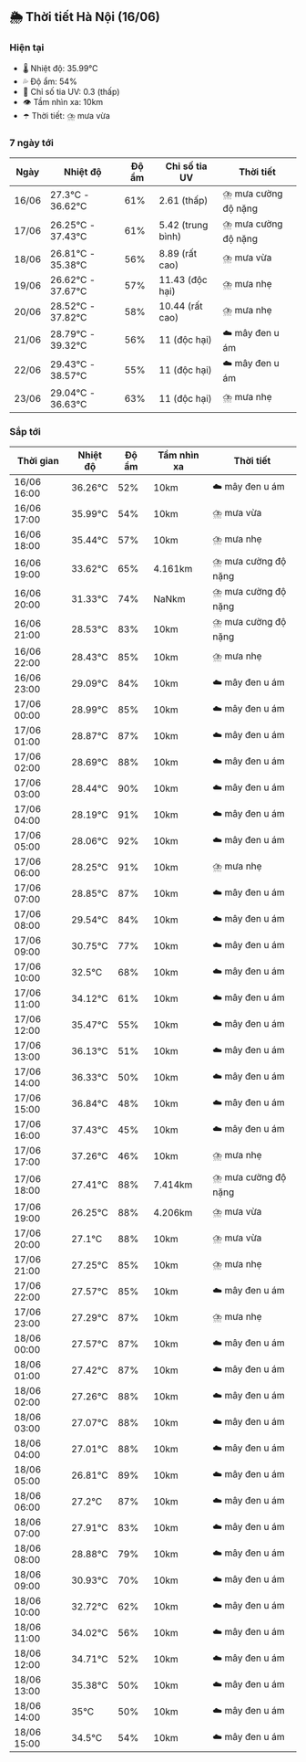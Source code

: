 ## 🌦️ Thời tiết Hà Nội (16/06)

### Hiện tại

- 🌡️ Nhiệt độ: 35.99℃
- 💦 Độ ẩm: 54%
- 🌟 Chỉ số tia UV: 0.3 (thấp)
- 👁️ Tầm nhìn xa: 10km
- ☂️ Thời tiết: ⛈️ mưa vừa

### 7 ngày tới

| Ngày | Nhiệt độ | Độ ẩm | Chỉ số tia UV | Thời tiết |
| --- | --- | --- | --- | --- |
| 16/06 | 27.3℃ - 36.62℃ | 61% | 2.61 (thấp) | ⛈️ mưa cường độ nặng |
| 17/06 | 26.25℃ - 37.43℃ | 61% | 5.42 (trung bình) | ⛈️ mưa cường độ nặng |
| 18/06 | 26.81℃ - 35.38℃ | 56% | 8.89 (rất cao) | ⛈️ mưa vừa |
| 19/06 | 26.62℃ - 37.67℃ | 57% | 11.43 (độc hại) | ⛈️ mưa nhẹ |
| 20/06 | 28.52℃ - 37.82℃ | 58% | 10.44 (rất cao) | ⛈️ mưa nhẹ |
| 21/06 | 28.79℃ - 39.32℃ | 56% | 11 (độc hại) | ☁️ mây đen u ám |
| 22/06 | 29.43℃ - 38.57℃ | 55% | 11 (độc hại) | ☁️ mây đen u ám |
| 23/06 | 29.04℃ - 36.63℃ | 63% | 11 (độc hại) | ⛈️ mưa nhẹ |

### Sắp tới

| Thời gian | Nhiệt độ | Độ ẩm | Tầm nhìn xa | Thời tiết |
| --- | --- | --- | --- | --- |
| 16/06 16:00 | 36.26℃ | 52% | 10km | ☁️ mây đen u ám |
| 16/06 17:00 | 35.99℃ | 54% | 10km | ⛈️ mưa vừa |
| 16/06 18:00 | 35.44℃ | 57% | 10km | ⛈️ mưa nhẹ |
| 16/06 19:00 | 33.62℃ | 65% | 4.161km | ⛈️ mưa cường độ nặng |
| 16/06 20:00 | 31.33℃ | 74% | NaNkm | ⛈️ mưa cường độ nặng |
| 16/06 21:00 | 28.53℃ | 83% | 10km | ⛈️ mưa cường độ nặng |
| 16/06 22:00 | 28.43℃ | 85% | 10km | ⛈️ mưa nhẹ |
| 16/06 23:00 | 29.09℃ | 84% | 10km | ☁️ mây đen u ám |
| 17/06 00:00 | 28.99℃ | 85% | 10km | ☁️ mây đen u ám |
| 17/06 01:00 | 28.87℃ | 87% | 10km | ☁️ mây đen u ám |
| 17/06 02:00 | 28.69℃ | 88% | 10km | ☁️ mây đen u ám |
| 17/06 03:00 | 28.44℃ | 90% | 10km | ☁️ mây đen u ám |
| 17/06 04:00 | 28.19℃ | 91% | 10km | ☁️ mây đen u ám |
| 17/06 05:00 | 28.06℃ | 92% | 10km | ☁️ mây đen u ám |
| 17/06 06:00 | 28.25℃ | 91% | 10km | ⛈️ mưa nhẹ |
| 17/06 07:00 | 28.85℃ | 87% | 10km | ☁️ mây đen u ám |
| 17/06 08:00 | 29.54℃ | 84% | 10km | ☁️ mây đen u ám |
| 17/06 09:00 | 30.75℃ | 77% | 10km | ☁️ mây đen u ám |
| 17/06 10:00 | 32.5℃ | 68% | 10km | ☁️ mây đen u ám |
| 17/06 11:00 | 34.12℃ | 61% | 10km | ☁️ mây đen u ám |
| 17/06 12:00 | 35.47℃ | 55% | 10km | ☁️ mây đen u ám |
| 17/06 13:00 | 36.13℃ | 51% | 10km | ☁️ mây đen u ám |
| 17/06 14:00 | 36.33℃ | 50% | 10km | ☁️ mây đen u ám |
| 17/06 15:00 | 36.84℃ | 48% | 10km | ☁️ mây đen u ám |
| 17/06 16:00 | 37.43℃ | 45% | 10km | ☁️ mây đen u ám |
| 17/06 17:00 | 37.26℃ | 46% | 10km | ⛈️ mưa nhẹ |
| 17/06 18:00 | 27.41℃ | 88% | 7.414km | ⛈️ mưa cường độ nặng |
| 17/06 19:00 | 26.25℃ | 88% | 4.206km | ⛈️ mưa vừa |
| 17/06 20:00 | 27.1℃ | 88% | 10km | ⛈️ mưa vừa |
| 17/06 21:00 | 27.25℃ | 85% | 10km | ⛈️ mưa nhẹ |
| 17/06 22:00 | 27.57℃ | 85% | 10km | ☁️ mây đen u ám |
| 17/06 23:00 | 27.29℃ | 87% | 10km | ⛈️ mưa nhẹ |
| 18/06 00:00 | 27.57℃ | 87% | 10km | ☁️ mây đen u ám |
| 18/06 01:00 | 27.42℃ | 87% | 10km | ☁️ mây đen u ám |
| 18/06 02:00 | 27.26℃ | 88% | 10km | ☁️ mây đen u ám |
| 18/06 03:00 | 27.07℃ | 88% | 10km | ☁️ mây đen u ám |
| 18/06 04:00 | 27.01℃ | 88% | 10km | ☁️ mây đen u ám |
| 18/06 05:00 | 26.81℃ | 89% | 10km | ☁️ mây đen u ám |
| 18/06 06:00 | 27.2℃ | 87% | 10km | ☁️ mây đen u ám |
| 18/06 07:00 | 27.91℃ | 83% | 10km | ☁️ mây đen u ám |
| 18/06 08:00 | 28.88℃ | 79% | 10km | ☁️ mây đen u ám |
| 18/06 09:00 | 30.93℃ | 70% | 10km | ☁️ mây đen u ám |
| 18/06 10:00 | 32.72℃ | 62% | 10km | ☁️ mây đen u ám |
| 18/06 11:00 | 34.02℃ | 56% | 10km | ☁️ mây đen u ám |
| 18/06 12:00 | 34.71℃ | 52% | 10km | ☁️ mây đen u ám |
| 18/06 13:00 | 35.38℃ | 50% | 10km | ☁️ mây đen u ám |
| 18/06 14:00 | 35℃ | 50% | 10km | ☁️ mây đen u ám |
| 18/06 15:00 | 34.5℃ | 54% | 10km | ☁️ mây đen u ám |
